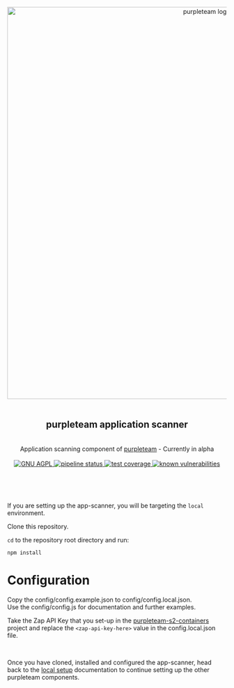 <div align="center">
  <br/>
  <a href="https://purpleteam-labs.com" title="purpleteam">
    <img width=900px src="https://github.com/purpleteam-labs/purpleteam/blob/main/assets/images/purpleteam-banner.png" alt="purpleteam logo">
  </a>
  <br/>
<br/>
<h2>purpleteam application scanner</h2><br/>
  Application scanning component of <a href="https://purpleteam-labs.com/" title="purpleteam">purpleteam</a> - Currently in alpha
<br/><br/>

<a href="https://www.gnu.org/licenses/agpl-3.0" title="license">
  <img src="https://img.shields.io/badge/License-AGPL%20v3-blue.svg" alt="GNU AGPL">
</a>

<a href="https://github.com/purpleteam-labs/purpleteam-app-scanner/commits/main" title="pipeline status">
  <img src="https://github.com/purpleteam-labs/purpleteam-app-scanner/workflows/Node.js%20CI/badge.svg" alt="pipeline status">
</a>

<a href='https://coveralls.io/github/purpleteam-labs/purpleteam-app-scanner?branch=main'>
  <img src='https://coveralls.io/repos/github/purpleteam-labs/purpleteam-app-scanner/badge.svg?branch=main' alt='test coverage'>
</a>

<a href="https://snyk.io/test/github/purpleteam-labs/purpleteam-app-scanner?targetFile=package.json" title="known vulnerabilities">
  <img src="https://snyk.io/test/github/purpleteam-labs/purpleteam-app-scanner/badge.svg?targetFile=package.json" alt="known vulnerabilities"/>
</a>

<br/><br/><br/>
</div>


If you are setting up the app-scanner, you will be targeting the `local` environment.

Clone this repository.

`cd` to the repository root directory and run:  
```shell
npm install
```

# Configuration

Copy the config/config.example.json to config/config.local.json.  
Use the config/config.js for documentation and further examples.  

Take the Zap API Key that you set-up in the [purpleteam-s2-containers](https://github.com/purpleteam-labs/purpleteam-s2-containers) project and replace the `<zap-api-key-here>` value in the config.local.json file.

<br>

Once you have cloned, installed and configured the app-scanner, head back to the [local setup](https://doc.purpleteam-labs.com/local/local-setup.html) documentation to continue setting up the other purpleteam components.

